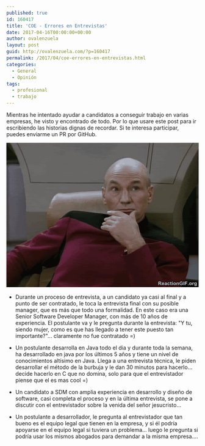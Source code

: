 ```yaml
---
published: true
id: 160417
title: 'COE - Errores en Entrevistas'
date: 2017-04-16T00:00:00+00:00
author: ovalenzuela
layout: post
guid: http://ovalenzuela.com/?p=160417
permalink: /2017/04/coe-errores-en-entrevistas.html
categories:
  - General
  - Opinión
tags:
  - profesional
  - trabajo
---
```


Mientras he intentado ayudar a candidatos a conseguir trabajo en varias empresas, he visto y encontrado de todo. Por lo que usare este post para ir escribiendo las historias dignas de recordar. Si 
te interesa participar, puedes enviarme un PR por GitHub.

<center>
	<img src="/images/picard.gif">
</center>

* Durante un proceso de entrevista, a un candidato ya casi al final y a punto de ser contratado, le toca la entrevista final con su posible manager, que es más que todo una formalidad. 
En este caso era una Senior Software Developer Manager, con más de 10 años de experiencia. El postulante va y le pregunta durante la entrevista: "Y tu, siendo mujer, como es que has llegado a tener este puesto tan importante?"... claramente no fue contratado =)

* Un postulante desarrolla en Java todo el dia y durante toda la semana, ha desarrollado en java por los últimos 5 años y tiene un nivel de conocimientos altísimo en Java.
Llega a una entrevista técnica, le piden desarrollar el método de la burbuja y le dan 30 minutos para hacerlo… decide hacerlo en C que no domina, solo para que el entrevistador piense que el es mas cool =)

* Un candidato a SDM con amplia experiencia en desarrollo y diseño de software, casi completa el proceso y en la última entrevista, se pone a discutir con el entrevistador sobre la venida del señor jesucristo…

* Un postulante a desarrollador, le pregunta al entrevistador que tan bueno es el equipo legal que tienen en la empresa, y si él podría apoyarse en el equipo legal si tuviera un problema… luego le pregunta si podría usar los mismos abogados para demandar a la misma empresa....
